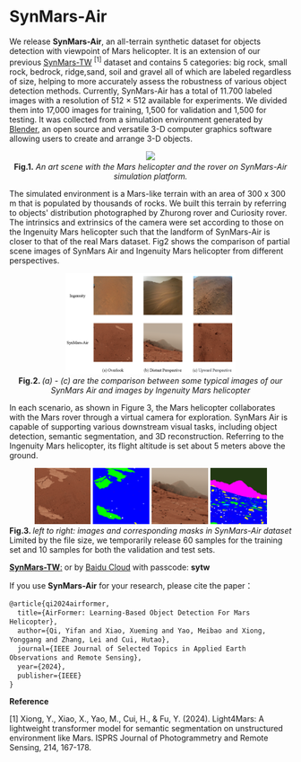 # SynMars-Air

We release **SynMars-Air**, an all-terrain synthetic dataset for objects detection with viewpoint of Mars helicopter. It is an extension of our previous [SynMars-TW](https://github.com/CVIR-Lab/SynMars/tree/SynMars-TW) <sup>[1]</sup> dataset and contains 5 categories: big rock, small rock, bedrock, ridge,sand, soil and gravel all of which are labeled regardless of size, helping to more accurately assess the robustness of various object detection methods. Currently, SynMars-Air has a total of 11.700 labeled images with a resolution of 512 × 512 available for experiments. We divided them into 17,000 images for training, 1,500 for validation and 1,500 for testing. It was collected from a simulation environment generated by [Blender](https://wiki.blender.org/wiki/Main_Page), an open source and versatile 3-D computer graphics software allowing users to create and arrange 3-D objects. 
<div align=center>
  <img src=https://github.com/lumahuayuan/SynMars/blob/SynMars-Air/IMG/synmarsair.png width="40%" />
  <br>
  <strong>Fig.1.</strong>
  <em>An art scene with the Mars helicopter and the rover on SynMars-Air simulation platform.</em>
</div>


The simulated environment is a Mars-like terrain with an area of 300 x 300 m that is populated by thousands of rocks. We built this terrain by referring to objects' distribution photographed by Zhurong rover and Curiosity rover. The intrinsics and extrinsics of the camera were set according to those on the Ingenuity Mars helicopter such that the landform of SynMars-Air is closer to that of the real Mars dataset. Fig2 shows the comparison of partial scene images of SynMars Air and Ingenuity Mars helicopter from different perspectives.
<div align=center>
  <img src=https://github.com/CVIR-Lab/SynMars/blob/SynMars-Air/IMG/Compare.png width="60%" />
  <br>
  <strong> Fig.2. </strong>
  <em> (a) - (c) are the comparison between some typical images of our SynMars Air and images by Ingenuity Mars helicopter</em>
</div>

In each scenario, as shown in Figure 3, the Mars helicopter collaborates with the Mars rover through a virtual camera for exploration. SynMars Air is capable of supporting various downstream visual tasks, including object detection, semantic segmentation, and 3D reconstruction. Referring to the Ingenuity Mars helicopter, its flight altitude is set about 5 meters above the ground.
<div align=center>
  <img src=https://github.com/CVIR-Lab/SynMars/blob/SynMars-Air/IMG/00788.image.png width="20%" />
  <img src=https://github.com/CVIR-Lab/SynMars/blob/SynMars-Air/IMG/00788.mask.png width="20%" />
  <img src=https://github.com/CVIR-Lab/SynMars/blob/SynMars-Air/IMG/01030.image.png width="20%" />
  <img src=https://github.com/CVIR-Lab/SynMars/blob/SynMars-Air/IMG/01030.mask.png width="20%" />
  <br>
  <strong> Fig.3. </strong>
  <em> left to right: images and corresponding masks in SynMars-Air dataset</em>
</div>
Limited by the file size, we temporarily release 60 samples for the training set and 10 samples for both the validation and test sets.

[**SynMars-TW**:](http://gofile.me/6V28a/ReRfsf0e3) or by [Baidu Cloud](https://pan.baidu.com/s/1i8sIwIkErI8edqrqcUANzQ) with passcode: **sytw**

If you use **SynMars-Air** for your research, please cite the paper：
```
@article{qi2024airformer,
  title={AirFormer: Learning-Based Object Detection For Mars Helicopter},
  author={Qi, Yifan and Xiao, Xueming and Yao, Meibao and Xiong, Yonggang and Zhang, Lei and Cui, Hutao},
  journal={IEEE Journal of Selected Topics in Applied Earth Observations and Remote Sensing},
  year={2024},
  publisher={IEEE}
}
```

**Reference**  

[1] Xiong, Y., Xiao, X., Yao, M., Cui, H., & Fu, Y. (2024). Light4Mars: A lightweight transformer model for semantic segmentation on unstructured environment like Mars. ISPRS Journal of Photogrammetry and Remote Sensing, 214, 167-178.

